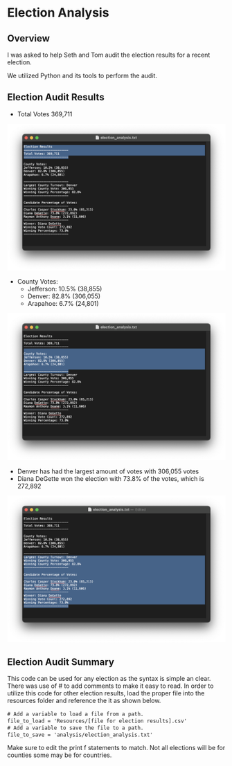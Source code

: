 # Election Analysis

## Overview
I was asked to help Seth and Tom audit the election results for a recent election.

We utilized Python and its tools to perform the audit. 

## Election Audit Results
* Total Votes 369,711

![Election Total Votes](Resources/image1.png "Image 1")

* County Votes:
    * Jefferson: 10.5% (38,855)
    * Denver: 82.8% (306,055)
    * Arapahoe: 6.7% (24,801)
    
![County Votes](Resources/image2.png "Image 2")

* Denver has had the largest amount of votes with 306,055 votes
* Diana DeGette won the election with 73.8% of the votes, which is 272,892

![Highest votes and Turnout](Resources/image3.png "Image 3")



## Election Audit Summary

This code can be used for any election as the syntax is simple an clear. There was use of # to add comments to make it easy to read. In order to utilize this code for other election results, load the proper file into the resources folder and reference the it as shown below. 

```
# Add a variable to load a file from a path.
file_to_load = 'Resources/[file for election results].csv'
# Add a variable to save the file to a path.
file_to_save = 'analysis/election_analysis.txt'
```

Make sure to edit the print f statements to match. Not all elections will be for counties some may be for countries.
